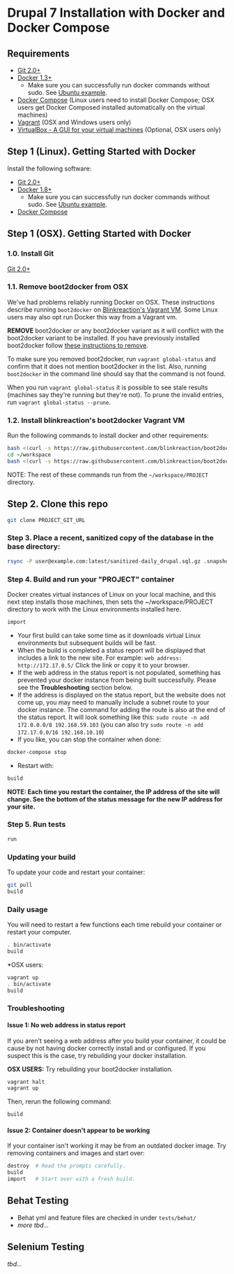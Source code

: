 # Drupal 7 Installation with Docker and Docker Compose

## Requirements
- [Git 2.0+](http://git-scm.com/book/en/v2/Getting-Started-Installing-Git)
- [Docker 1.3+](https://docs.docker.com/installation/)
  - Make sure you can successfully run docker commands without sudo. See [Ubuntu example](https://docs.docker.com/installation/ubuntulinux/#giving-non-root-access).
- [Docker Compose](http://docs.docker.com/compose/) (Linux users need to install Docker Compose; OSX users get Docker Composed installed automatically on the virtual machines)
- [Vagrant](https://www.vagrantup.com) (OSX and Windows users only)
- [VirtualBox - A GUI for your virtual machines](https://www.virtualbox.org/wiki/Downloads) (Optional, OSX users only)

## Step 1 (Linux). Getting Started with Docker

Install the following software:

- [Git 2.0+](http://git-scm.com/book/en/v2/Getting-Started-Installing-Git)
- [Docker 1.8+](https://docs.docker.com/installation/)
  - Make sure you can successfully run docker commands without sudo. See [Ubuntu example](https://docs.docker.com/installation/ubuntulinux/#giving-non-root-access).
- [Docker Compose](http://docs.docker.com/compose/)


## Step 1 (OSX). Getting Started with Docker

### 1.0.  Install Git

[Git 2.0+](http://git-scm.com/book/en/v2/Getting-Started-Installing-Git)

### 1.1. Remove boot2docker from OSX

We've had problems reliably running Docker on OSX. These instructions describe running `boot2docker` on [Blinkreaction's Vagrant VM](https://github.com/blinkreaction/boot2docker-vagrant). Some Linux users may also opt run Docker this way from a Vagrant vm.

**REMOVE** boot2docker or any boot2docker variant as it will conflict with the boot2docker variant to be installed. If you have previously installed boot2docker follow [these instructions to remove](http://therealmarv.com/blog/how-to-fully-uninstall-the-offical-docker-os-x-installation/).

To make sure you removed boot2docker, run `vagrant global-status` and confirm that it does not mention boot2docker in the list. Also, running `boot2docker` in the command line should say that the command is not found.

When you run `vagrant global-status` it is possible to see stale results (machines say they're running but they're not). To prune the invalid entries, run `vagrant global-status --prune`.

### 1.2. Install blinkreaction's boot2docker Vagrant VM

Run the following commands to install docker and other requirements:

``` bash
bash <(curl -s https://raw.githubusercontent.com/blinkreaction/boot2docker-vagrant/master/scripts/presetup-mac.sh)
cd ~/workspace
bash <(curl -s https://raw.githubusercontent.com/blinkreaction/boot2docker-vagrant/master/scripts/setup.sh)
```
NOTE: The rest of these commands run from the `~/workspace/PROJECT` directory.

## Step 2. Clone this repo

``` bash
git clone PROJECT_GIT_URL
```

### Step 3. Place a recent, sanitized copy of the database in the base directory:

``` bash
rsync -P user@example.com:latest/sanitized-daily_drupal.sql.gz .snapshot.sql.gz
```

### Step 4. Build and run your "PROJECT" container

Docker creates virtual instances of Linux on your local machine, and this next step installs those machines, then sets the ~/workspace/PROJECT directory to work with the Linux environments installed here.

``` bash
import
```

- Your first build can take some time as it downloads virtual Linux environments but subsequent builds will be fast.
- When the build is completed a status report will be displayed that includes a link to the new site. For example: `web address: http://172.17.0.5/` Click the link or copy it to your browser.
- If the web address in the status report is not populated, something has prevented your docker instance from being built successfully. Please see the **Troubleshooting** section below.
- If the address is displayed on the status report, but the website does not come up, you may need to manually include a subnet route to your docker instance. The command for adding the route is also at the end of the status report. It will look something like this: `sudo route -n add 172.0.0.0/8 192.168.59.103` (you can also try `sudo route -n add 172.17.0.0/16 192.168.10.10`)
- If you like, you can stop the container when done:

```bash
docker-compose stop
```

- Restart with:

```bash
build
```
**NOTE: Each time you restart the container, the IP address of the site will change. See the bottom of the status message for the new IP address for your site.**

### Step 5. Run tests

``` bash
run
```

### Updating your build

To update your code and restart your container:

``` bash
git pull
build
```

### Daily usage

You will need to restart a few functions each time rebuild your container or restart your computer.

```bash
. bin/activate
build
```

*OSX users:

```bash
vagrant up
. bin/activate
build
```

### Troubleshooting

#### Issue 1: No web address in status report

If you aren't seeing a web address after you build your container, it could be cause by not having docker correctly install and or configured. If you suspect this is the case, try rebuilding your docker installation.

**OSX USERS:** Try rebuilding your boot2docker installation.

```bash
vagrant halt
vagrant up
```

Then, rerun the following command:

```bash
build
```

#### Issue 2: Container doesn't appear to be working

If your container isn't working it may be from an outdated docker image. Try removing containers and images and start over:

``` bash
destroy  # Read the prompts carefully.
build
import   # Start over with a fresh build.
```

## Behat Testing
- Behat yml and feature files are checked in under `tests/behat/`
- _more tbd..._

## Selenium Testing
_tbd..._
